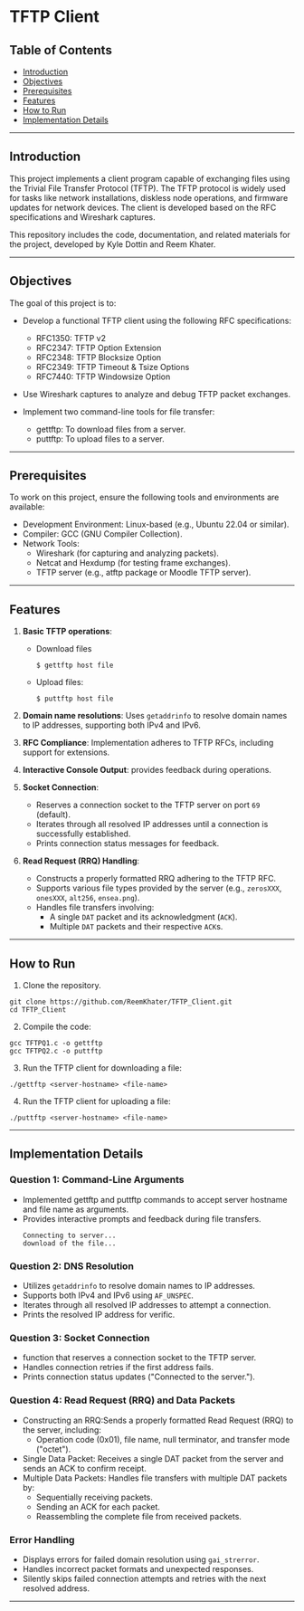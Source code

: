 # TFTP Client

## Table of Contents

- [Introduction](#introduction)
- [Objectives](#objectives)
- [Prerequisites](#prerequisites)
- [Features](#features)
- [How to Run](#how-to-run)
- [Implementation Details](#implementation-details)

---

## Introduction

This project implements a client program capable of exchanging files using the Trivial File Transfer Protocol (TFTP). The TFTP protocol is widely used for tasks like network installations, diskless node operations, and firmware updates for network devices. The client is developed based on the RFC specifications and Wireshark captures.

This repository includes the code, documentation, and related materials for the project, developed by Kyle Dottin and Reem Khater.

---

## Objectives 

The goal of this project is to:

- Develop a functional TFTP client using the following RFC specifications:
  - RFC1350: TFTP v2
  - RFC2347: TFTP Option Extension
  - RFC2348: TFTP Blocksize Option
  - RFC2349: TFTP Timeout & Tsize Options
  - RFC7440: TFTP Windowsize Option
    
- Use Wireshark captures to analyze and debug TFTP packet exchanges.

- Implement two command-line tools for file transfer:
  - gettftp: To download files from a server.
  - puttftp: To upload files to a server.
 
---

## Prerequisites 

To work on this project, ensure the following tools and environments are available:

- Development Environment: Linux-based (e.g., Ubuntu 22.04 or similar).
- Compiler: GCC (GNU Compiler Collection).
- Network Tools:
  - Wireshark (for capturing and analyzing packets).
  - Netcat and Hexdump (for testing frame exchanges).
  - TFTP server (e.g., atftp package or Moodle TFTP server).
 
---


## Features

1. **Basic TFTP operations**:
   - Download files
     ```
     $ gettftp host file
     ```
   - Upload files:
     ```
     $ puttftp host file
     ```

2. **Domain name resolutions**: Uses `getaddrinfo` to resolve domain names to IP addresses, supporting both IPv4 and IPv6. 
   
3. **RFC Compliance**: Implementation adheres to TFTP RFCs, including support for extensions.

4. **Interactive Console Output**: provides feedback during operations.

5. **Socket Connection**:
   - Reserves a connection socket to the TFTP server on port `69` (default).
   - Iterates through all resolved IP addresses until a connection is successfully established.
   - Prints connection status messages for feedback.

6. **Read Request (RRQ) Handling**:
   - Constructs a properly formatted RRQ adhering to the TFTP RFC.
   - Supports various file types provided by the server (e.g., `zerosXXX`, `onesXXX`, `alt256`, `ensea.png`).
   - Handles file transfers involving:
     - A single `DAT` packet and its acknowledgment (`ACK`).
     - Multiple `DAT` packets and their respective `ACK`s.

---

## How to Run

1. Clone the repository.
```
git clone https://github.com/ReemKhater/TFTP_Client.git
cd TFTP_Client
```
2. Compile the code:
```
gcc TFTPQ1.c -o gettftp
gcc TFTPQ2.c -o puttftp
```
3. Run the TFTP client for downloading a file:
 ```
./gettftp <server-hostname> <file-name> 
 ```
4. Run the TFTP client for uploading a file:
```
./puttftp <server-hostname> <file-name>
```

---

## Implementation Details 

### Question 1: Command-Line Arguments

- Implemented gettftp and puttftp commands to accept server hostname and file name as arguments.
- Provides interactive prompts and feedback during file transfers.
  ```
  Connecting to server...
  download of the file...
  ```

### Question 2: DNS Resolution 

- Utilizes `getaddrinfo` to resolve domain names to IP addresses.
- Supports both IPv4 and IPv6 using `AF_UNSPEC`.
- Iterates through all resolved IP addresses to attempt a connection.
- Prints the resolved IP address for verific.

### Question 3: Socket Connection

- function that reserves a connection socket to the TFTP server.
- Handles connection retries if the first address fails.
- Prints connection status updates ("Connected to the server.").

### Question 4: Read Request (RRQ) and Data Packets

- Constructing an RRQ:Sends a properly formatted Read Request (RRQ) to the server, including:
  - Operation code (0x01), file name, null terminator, and transfer mode ("octet").
- Single Data Packet: Receives a single DAT packet from the server and sends an ACK to confirm receipt.
- Multiple Data Packets: Handles file transfers with multiple DAT packets by:
  - Sequentially receiving packets.
  - Sending an ACK for each packet.
  - Reassembling the complete file from received packets.

### Error Handling

- Displays errors for failed domain resolution using `gai_strerror`.
- Handles incorrect packet formats and unexpected responses.
- Silently skips failed connection attempts and retries with the next resolved address.

---
